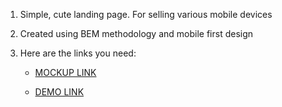 1. Simple, cute landing page.
For selling various mobile devices

2. Created using BEM methodology and mobile first design

3. Here are the links you need:

    - [MOCKUP LINK](https://www.figma.com/design/DtkQmQ797hk0nI4KfMi2Uq/BOSE-New-Version?node-id=6802-140&t=hb22SASyaNszVVm6-0)

    - [DEMO LINK](https://ogerenko.github.io/Nothing-landing/)
